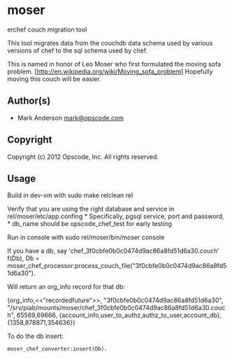 # moser #

erchef couch migration tool

This tool migrates data from the couchdb data schema used by various
versions of chef to the sql schema used by chef. 

This is named in honor of Leo Moser who first formulated the moving
sofa problem. [http://en.wikipedia.org/wiki/Moving_sofa_problem]
Hopefully moving this couch will be easier.


## Author(s) ##

* Mark Anderson <mark@opscode.com>

## Copyright ##

Copyright (c) 2012 Opscode, Inc.  All rights reserved.

## Usage ##

Build in dev-vm with
    sudo make relclean rel 

Verify that you are using the right database and service in rel/moser/etc/app.confing
    * Specifically, pgsql service, port and password,
    * db_name should be opscode_chef_test for early testing

Run in console with
    sudo rel/moser/bin/moser console


If you have a db, say 'chef_3f0cbfe0b0c0474d9ac86a8fd51d6a30.couch' 
    f(Db), Db = moser_chef_processor:process_couch_file("3f0cbfe0b0c0474d9ac86a8fd51d6a30"). 

Will return an org_info record for that db:

{org_info,<<"recordedfuture">>,
          "3f0cbfe0b0c0474d9ac86a8fd51d6a30",
          "/srv/piab/mounts/moser/chef_3f0cbfe0b0c0474d9ac86a8fd51d6a30.couch",
          65569,69666,
          {account_info,user_to_authz,authz_to_user,account_db},
          {1358,878871,354636}}

To do the db insert:

    moser_chef_converter:insert(Db).

